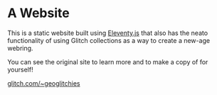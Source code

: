 # A Website

This is a static website built using [Eleventy.js](https://www.11ty.dev/) that also has the neato functionality of using Glitch collections as a way to create a new-age webring. 

You can see the original site to learn more and to make a copy of for yourself!

[glitch.com/~geoglitchies](https://glitch.com/~geoglitchies)

